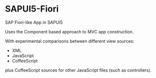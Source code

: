 SAPUI5-Fiori
============

SAP Fiori-like App in SAPUI5

Uses the Component based approach to MVC app construction.

With experimental comparisons between different view sources:

- XML
- JavaScript
- CoffeeScript

plus CoffeeScript sources for other JavaScript files (such as controllers).
